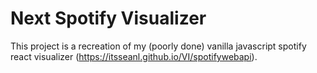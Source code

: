# Next Spotify Visualizer

This project is a recreation of my (poorly done) vanilla javascript spotify react visualizer (https://itsseanl.github.io/VI/spotifywebapi).
